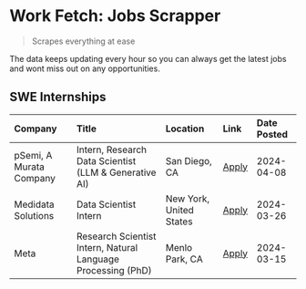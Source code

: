 # Work Fetch: Jobs Scrapper
> Scrapes everything at ease

The data keeps updating every hour so you can always get the latest jobs and wont miss out on any opportunities.

## SWE Internships
<!--START_SECTION:workfetch-->
| Company                 | Title                                                        | Location                | Link                                                                                                                                                                                                                                                                       | Date Posted   |
|:------------------------|:-------------------------------------------------------------|:------------------------|:---------------------------------------------------------------------------------------------------------------------------------------------------------------------------------------------------------------------------------------------------------------------------|:--------------|
| pSemi, A Murata Company | Intern, Research Data Scientist (LLM & Generative AI)        | San Diego, CA           | [Apply](https://www.linkedin.com/jobs/view/intern-research-data-scientist-llm-generative-ai-at-psemi-a-murata-company-3887074168?position=3&pageNum=0&refId=9p0R2HNqkVWNS38zEByugQ%3D%3D&trackingId=YcFkryJL5yeY1NzGvGd5lw%3D%3D&trk=public_jobs_jserp-result_search-card) | 2024-04-08    |
| Medidata Solutions      | Data Scientist Intern                                        | New York, United States | [Apply](https://www.linkedin.com/jobs/view/data-scientist-intern-at-medidata-solutions-3810253704?position=7&pageNum=0&refId=9p0R2HNqkVWNS38zEByugQ%3D%3D&trackingId=HjLz%2Fkt4lSbcfvCT2ywP2A%3D%3D&trk=public_jobs_jserp-result_search-card)                              | 2024-03-26    |
| Meta                    | Research Scientist Intern, Natural Language Processing (PhD) | Menlo Park, CA          | [Apply](https://www.linkedin.com/jobs/view/research-scientist-intern-natural-language-processing-phd-at-meta-3858718375?position=8&pageNum=0&refId=9p0R2HNqkVWNS38zEByugQ%3D%3D&trackingId=NHKq%2B%2FLJ9J5bsc3l4ChkbA%3D%3D&trk=public_jobs_jserp-result_search-card)      | 2024-03-15    |
<!--END_SECTION:workfetch-->
